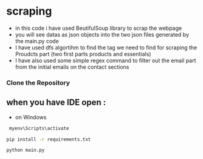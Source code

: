 # scraping
- in this code i have used BeutifulSoup library to scrap the webpage <br>
- you will see datas as json objects into the two json files generated by the main.py code <br>
- I have used dfs algortihm to find the tag we need to find for scraping the Proudcts part (two first parts  products and essentials) <br>
- I have also used some simple regex command to filter out the email part from the initial emails on the contact sections <br> 
### **Clone the Repository**
 ## when you have IDE open :
* on Windows  
```bash
 myenv\Scripts\activate
```
```bash
pip install -r requirements.txt
```
```bash
python main.py
```

